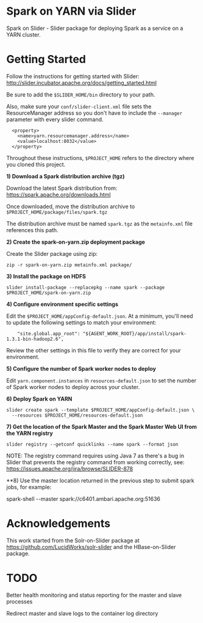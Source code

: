 Spark on YARN via Slider
========

Spark on Slider - Slider package for deploying Spark as a service on a YARN cluster.

Getting Started
========

Follow the instructions for getting started with Slider:
http://slider.incubator.apache.org/docs/getting_started.html

Be sure to add the `$SLIDER_HOME/bin` directory to your path.

Also, make sure your `conf/slider-client.xml` file sets the ResourceManager address so you don't have to
include the `--manager` parameter with every slider command.

```
  <property>
    <name>yarn.resourcemanager.address</name>
    <value>localhost:8032</value>
  </property>
```

Throughout these instructions, `$PROJECT_HOME` refers to the directory where you cloned this project.

**1) Download a Spark distribution archive (tgz)**

Download the latest Spark distribution from: https://spark.apache.org/downloads.html

Once downloaded, move the distribution archive to `$PROJECT_HOME/package/files/spark.tgz`

The distribution archive must be named `spark.tgz` as the `metainfo.xml` file references this path.

**2) Create the spark-on-yarn.zip deployment package**

Create the Slider package using zip:

```
zip -r spark-on-yarn.zip metainfo.xml package/
```

**3) Install the package on HDFS**

```
slider install-package --replacepkg --name spark --package $PROJECT_HOME/spark-on-yarn.zip
```

**4) Configure environment specific settings**

Edit the `$PROJECT_HOME/appConfig-default.json`. At a minimum, you'll need to update the following settings
to match your environment:

```
    "site.global.app_root": "${AGENT_WORK_ROOT}/app/install/spark-1.3.1-bin-hadoop2.6",
```

Review the other settings in this file to verify they are correct for your environment.

**5) Configure the number of Spark worker nodes to deploy**

Edit `yarn.component.instances` in `resources-default.json` to set the number of Spark worker nodes to deploy across your cluster.

**6) Deploy Spark on YARN**

```
slider create spark --template $PROJECT_HOME/appConfig-default.json \
  --resources $PROJECT_HOME/resources-default.json
```

**7) Get the location of the Spark Master and the Spark Master Web UI from the YARN registry**

```
slider registry --getconf quicklinks --name spark --format json
```

NOTE: The registry command requires using Java 7 as there's a bug in Slider that prevents the registry command
from working correctly, see: https://issues.apache.org/jira/browse/SLIDER-878

**8) Use the master location returned in the previous step to submit spark jobs, for example:

spark-shell --master spark://c6401.ambari.apache.org:51636

Acknowledgements
========
This work started from the Solr-on-Slider package at https://github.com/LucidWorks/solr-slider and the HBase-on-Slider package.

TODO
========
Better health monitoring and status reporting for the master and slave processes

Redirect master and slave logs to the container log directory

